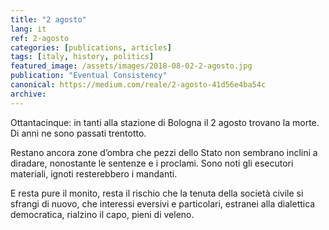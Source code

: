 ```yaml
---
title: "2 agosto"
lang: it
ref: 2-agosto
categories: [publications, articles]
tags: [italy, history, politics]
featured_image: /assets/images/2018-08-02-2-agosto.jpg
publication: "Eventual Consistency"
canonical: https://medium.com/reale/2-agosto-41d56e4ba54c
archive:
---
```


Ottantacinque: in tanti alla stazione di Bologna il 2 agosto trovano la morte. Di anni ne sono passati trentotto.

Restano ancora zone d’ombra che pezzi dello Stato non sembrano inclini a diradare, nonostante le sentenze e i proclami. Sono noti gli esecutori materiali, ignoti resterebbero i mandanti.

E resta pure il monito, resta il rischio che la tenuta della società civile si sfrangi di nuovo, che interessi eversivi e particolari, estranei alla dialettica democratica, rialzino il capo, pieni di veleno.
